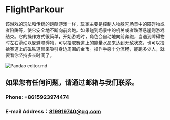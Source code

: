# FlightParkour

该游戏的玩法和传统的跑酷游戏一样，玩家主要是控制人物躲闪场景中的障碍物或者陷阱等，使它安全地不断向前奔跑。如果碰到场景中的机关或者跌落悬崖则游戏结束。它的操作方式很简单，开始游戏时，角色会自动地向前奔跑，当遇到障碍物时左右滑动以躲避障碍物，可以拾取赛道上的能量水晶来达到无敌状态，也可以捡拾赛道上的磁铁道具来吸引身边周围的金币。操作手感十分流畅，能跑多少人，就要看你坚持多长时间了。

![Pandao editor.md](https://pandao.github.io/editor.md/images/logos/editormd-logo-180x180.png "Pandao editor.md")
##  如果您有任何问题，请通过邮箱与我们联系。
### Phone: +8615923974474
### E-mail Address：819919740@qq.com
